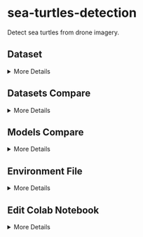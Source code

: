 # sea-turtles-detection
Detect sea turtles from drone imagery.

## Dataset

<details>
  <summary> More Details </summary>

The dataset is available on Roboflow at this link:
<br /> [https://universe.roboflow.com/gabriel-esteves-dy2cw/sea-turtles-yia2e/dataset/1](https://universe.roboflow.com/gabriel-esteves-dy2cw/sea-turtles-yia2e/dataset/1).

The dataset contains 1,358 annotated images of turtles.

This dataset can be used to train and evaluate object detection models for turtle detection.

</details>

## Datasets Compare

<details>
  <summary> More Details </summary>


| Dataset ID | Dataset Name | Train Set | Validation Set | Test Set | Data augmentation | Version | Link/Project |
|---|---|---|---|---|---|---|---|
|1|B|968|272|118|-|1|[sea-turtles-yia2e](https://universe.roboflow.com/gabriel-esteves-dy2cw/sea-turtles-yia2e)|
|2|W|15488|4352|1888|Tile|1|[seaturtletile](https://universe.roboflow.com/seaturtletile/seaturtletile/model/1)|

</details>


## Models Compare

<details>
  <summary> More Details </summary>

| Model Run | Model architecture | Learning Rate | Optimizer | Training epochs | Best epoch | Precision | Recall | mAP50 | mAP50-95 | Dataset ID | Notes |
| --- | --- | --- | --- | --- | --- | --- | --- | --- | --- | --- | --- |
| 1 | YOLOv8 | 0.01 | SGD | 50 | 49 | 0.748 | 0.764 | 0.809 | 0.449 | 1 | Colab/Drive |
| 2 | YOLOv8 | 0.01 | SGD | 5 | 5 | 0.652 | 0.419 | 0.453 |  0.248 | 2 | Colab/Drive |
| 3 | YOLOv8 | 0.01 | SGD | 150 | - | 0.830 | 0.92 | 0.825 |  - | 1 | train2 |
| 4 | YOLOv8 | 0.01 | SGD | 400 | 176 | 0.824 | 0.92 | 0.823 |  - | 1 | train3 |
| 5 | YOLOv8 | 0.01 | SGD | 100 | - | 0.786 | 0.91 | 0.827 |  - | 2 | train |
| 6 | YOLOv5 | 0.01 | SGD | 100 | - | - | - | - |  - | 1 | train |

</details>

## Environment File

<details>
  <summary> More Details </summary>

Each model has a `.env` file stored in your Google Drive at `My_Drive/Colab_Notebooks/env`.

 You can request access to the `.env` files if needed. There is a sample `.env` file in each model folder in the repository.

To access the `.env` files, mount your Google Drive in the Colab notebook.

</details>

## Edit Colab Notebook

<details>
  <summary> More Details </summary>

To edit a Colab notebook on GitHub:

1. Create a new branch on GitHub.

2. Click the **Open in Colab** link at the top of the notebook. 
<br /> If the link is deprecated, choose the notebook from this link:
<br /> https://colab.research.google.com/github/gab-es21/sea-turtles-detection/.<br /> Make sure to select the notebook on the newly created branch.

3. To edit the notebook, you need to create a copy on your Google Drive.
<br /> Click **File > Save a copy in Drive**.

4. Make your edits to the notebook.

5. To save your changes back to GitHub.
<br /> Click **File > Save a copy in GitHub**.
Save it on the main branch.

</details>